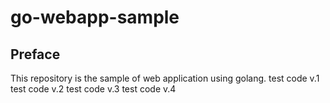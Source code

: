 # go-webapp-sample



## Preface
This repository is the sample of web application using golang.
test code v.1
test code v.2
test code v.3
test code v.4


